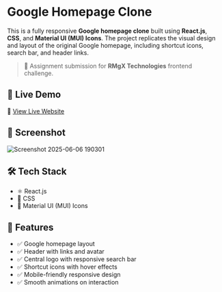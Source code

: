 #  Google Homepage Clone

This is a fully responsive **Google homepage clone** built using **React.js**, **CSS**, and **Material UI (MUI) Icons**. The project replicates the visual design and layout of the original Google homepage, including shortcut icons, search bar, and header links.

> 📌 Assignment submission for **RMgX Technologies** frontend challenge.

## 🚀 Live Demo

🔗 [View Live Website](https://Santu-kumar364.github.io/google-homepage-clone)

## 📸 Screenshot
 ![Screenshot 2025-06-06 190301](https://github.com/user-attachments/assets/2aaa2003-3563-49f9-804a-85ff086dfa49)

## 🛠️ Tech Stack

- ⚛️ React.js
- 🎨 CSS
- 💎 Material UI (MUI) Icons

## 📁 Features

- ✅ Google homepage layout
- ✅ Header with links and avatar
- ✅ Central logo with responsive search bar
- ✅ Shortcut icons with hover effects
- ✅ Mobile-friendly responsive design
- ✅ Smooth animations on interaction

 

